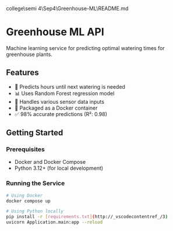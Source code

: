 college\semi 4\Sep4\Greenhouse-ML\README.md
# Greenhouse ML API

Machine learning service for predicting optimal watering times for greenhouse plants.

## Features

- 🌱 Predicts hours until next watering is needed
- 📊 Uses Random Forest regression model
- 🔄 Handles various sensor data inputs
- 🚀 Packaged as a Docker container
- ✅ 98% accurate predictions (R²: 0.98)

## Getting Started

### Prerequisites

- Docker and Docker Compose
- Python 3.12+ (for local development)

### Running the Service

```bash
# Using Docker
docker compose up

# Using Python locally
pip install -r [requirements.txt](http://_vscodecontentref_/3)
uvicorn Application.main:app --reload